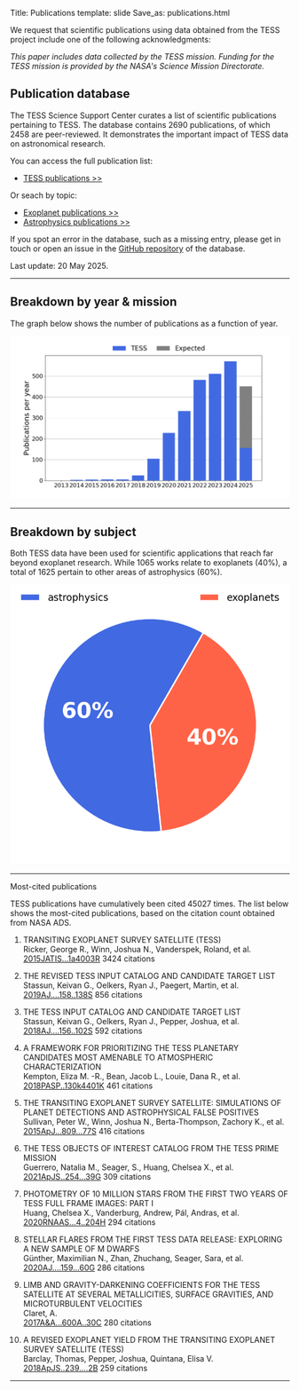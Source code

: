Title: Publications
template: slide
Save_as: publications.html

We request that scientific publications using data obtained from the TESS project include one of the following acknowledgments:

*This paper includes data collected by the TESS mission. Funding for
the TESS mission is provided by the NASA's Science Mission Directorate.*

<h2>Publication database</h2>

The TESS Science Support Center curates a list of scientific publications
pertaining to TESS.
The database contains 2690 publications,
of which 2458 are peer-reviewed.
It demonstrates the important impact of TESS data
on astronomical research.

You can access the full publication list:

 * [TESS publications >>](tpub.html)

Or seach by topic:

 * [Exoplanet publications >>](tpub-exoplanets.html)
 * [Astrophysics publications >>](tpub-astrophysics.html)

If you spot an error in the database, such as a missing entry,
please get in touch or open an issue in the <a href="https://github.com/tessgi/tpub">GitHub repository</a> of the database.

Last update: 20 May 2025.

<hr/>

<h2>Breakdown by year & mission</h2>

The graph below shows the number of publications as a function
of year.

![Publication rate by year](images/statistics/publications_barchart.png)

<hr/>

<h2>Breakdown by subject</h2>

Both TESS data have been used for scientific applications
that reach far beyond exoplanet research.
While 1065 works relate to exoplanets
(40%),
a total of 1625
pertain to other areas of astrophysics
(60%).


![Publications by subject](images/statistics/publications_piechart.png)

<hr/>

</h2>Most-cited publications</h2>

TESS publications have cumulatively been cited
45027 times.
The list below shows the most-cited publications,
based on the citation count obtained from NASA ADS.


1. TRANSITING EXOPLANET SURVEY SATELLITE (TESS)  
Ricker, George R., Winn, Joshua N., Vanderspek, Roland, et al.    
[2015JATIS...1a4003R](http://adsabs.harvard.edu/abs/2015JATIS...1a4003R)
<span class="badge">3424 citations</span>

2. THE REVISED TESS INPUT CATALOG AND CANDIDATE TARGET LIST  
Stassun, Keivan G., Oelkers, Ryan J., Paegert, Martin, et al.    
[2019AJ....158..138S](http://adsabs.harvard.edu/abs/2019AJ....158..138S)
<span class="badge">856 citations</span>

3. THE TESS INPUT CATALOG AND CANDIDATE TARGET LIST  
Stassun, Keivan G., Oelkers, Ryan J., Pepper, Joshua, et al.    
[2018AJ....156..102S](http://adsabs.harvard.edu/abs/2018AJ....156..102S)
<span class="badge">592 citations</span>

4. A FRAMEWORK FOR PRIORITIZING THE TESS PLANETARY CANDIDATES MOST AMENABLE TO ATMOSPHERIC CHARACTERIZATION  
Kempton, Eliza M. -R., Bean, Jacob L., Louie, Dana R., et al.    
[2018PASP..130k4401K](http://adsabs.harvard.edu/abs/2018PASP..130k4401K)
<span class="badge">461 citations</span>

5. THE TRANSITING EXOPLANET SURVEY SATELLITE: SIMULATIONS OF PLANET DETECTIONS AND ASTROPHYSICAL FALSE POSITIVES  
Sullivan, Peter W., Winn, Joshua N., Berta-Thompson, Zachory K., et al.    
[2015ApJ...809...77S](http://adsabs.harvard.edu/abs/2015ApJ...809...77S)
<span class="badge">416 citations</span>

6. THE TESS OBJECTS OF INTEREST CATALOG FROM THE TESS PRIME MISSION  
Guerrero, Natalia M., Seager, S., Huang, Chelsea X., et al.    
[2021ApJS..254...39G](http://adsabs.harvard.edu/abs/2021ApJS..254...39G)
<span class="badge">309 citations</span>

7. PHOTOMETRY OF 10 MILLION STARS FROM THE FIRST TWO YEARS OF TESS FULL FRAME IMAGES: PART I  
Huang, Chelsea X., Vanderburg, Andrew, Pál, Andras, et al.    
[2020RNAAS...4..204H](http://adsabs.harvard.edu/abs/2020RNAAS...4..204H)
<span class="badge">294 citations</span>

8. STELLAR FLARES FROM THE FIRST TESS DATA RELEASE: EXPLORING A NEW SAMPLE OF M DWARFS  
Günther, Maximilian N., Zhan, Zhuchang, Seager, Sara, et al.    
[2020AJ....159...60G](http://adsabs.harvard.edu/abs/2020AJ....159...60G)
<span class="badge">286 citations</span>

9. LIMB AND GRAVITY-DARKENING COEFFICIENTS FOR THE TESS SATELLITE AT SEVERAL METALLICITIES, SURFACE GRAVITIES, AND MICROTURBULENT VELOCITIES  
Claret, A.    
[2017A&A...600A..30C](http://adsabs.harvard.edu/abs/2017A&A...600A..30C)
<span class="badge">280 citations</span>

10. A REVISED EXOPLANET YIELD FROM THE TRANSITING EXOPLANET SURVEY SATELLITE (TESS)  
Barclay, Thomas, Pepper, Joshua, Quintana, Elisa V.    
[2018ApJS..239....2B](http://adsabs.harvard.edu/abs/2018ApJS..239....2B)
<span class="badge">259 citations</span>
<hr/>

<!-- 
<h2>Most-read publications</h2>

The read count shown below is obtained from the ADS API
and indicates the number of times the article has been downloaded
within the last 90 days.

<hr/>

-->

<!-- ## Most-active authors

The entries in the publication database have been authored and co-authored
by a total of 8339 unique author names.
Here we list the most-active authors, defined as those with six or more first-author publications in our database.


 * Southworth, J (24 publications)

 * Sun, Q (12 publications)

 * Poro, A (11 publications)

 * Lee, J (11 publications)

 * Kunimoto, M (10 publications)

 * Balona, L (10 publications)

 * Bouma, L (10 publications)

 * Zasche, P (10 publications)

 * Maciejewski, G (9 publications)

 * Gan, T (9 publications)

 * Koen, C (9 publications)

 * Howard, W (9 publications)

 * Kostov, V (9 publications)

 * Naze, Y (8 publications)

 * Kahraman Alicavus, F (8 publications)

 * Lillo-Box, J (7 publications)

 * Gaidos, E (7 publications)

 * Savanov, I (7 publications)

 * Jayasinghe, T (7 publications)

 * Cloutier, R (7 publications)

 * Borkovits, T (7 publications)

 * Doyle, L (7 publications)

 * Bowman, D (7 publications)

 * Murphy, S (6 publications)

 * Uzundag, M (6 publications)

 * Nardiello, D (6 publications)

 * Littlefield, C (6 publications)

 * Gill, S (6 publications)

 * Ulas, B (6 publications)

 * Yildirim, M (6 publications)

 * Wong, I (6 publications)

 * Bognar, Z (6 publications)

 * Knudstrup, E (6 publications)

 * Kanodia, S (6 publications)

 * Jayaraman, R (6 publications)

 * Ramsay, G (6 publications)

 * Shi, X (6 publications)

 * Schaefer, B (6 publications)

 * Stassun, K (6 publications)

 * Damasso, M (6 publications)

 * Feinstein, A (6 publications)

 * Kato, T (6 publications)

 * Kalman, S (6 publications)
-->